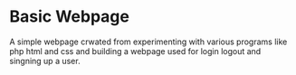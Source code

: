# Basic Webpage
 A simple webpage crwated from experimenting with various programs like php html and css and building a webpage used for login logout and singning up a user.
